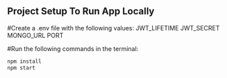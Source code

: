 ## Project Setup To Run App Locally

#Create a .env file with the following values:
JWT_LIFETIME
JWT_SECRET
MONGO_URL
PORT

#Run the following commands in the terminal:

```sh
npm install
npm start
```
